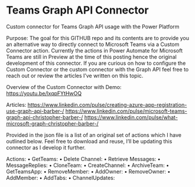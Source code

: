 # Teams Graph API Connector
 Custom connector for Teams Graph API usage with the Power Platform

Purpose: 
The goal for this GITHUB repo and its contents are to provide you an alternative way to directly connect to Microsoft Teams via a Custom Connector action. Currently the actions in Power Automate for Microsoft Teams are still in Preview at the time of this posting hence the original development of this connector. If you are curious on how to configure the Custom Connector or the custom connector with the Graph API feel free to reach out or review the articles I’ve written on this topic.

Overview of the Custom Connector with Demo:
https://youtu.be/lxqpFYtHwOQ

Articles:
https://www.linkedin.com/pulse/creating-azure-app-registration-use-graph-api-barber-/
https://www.linkedin.com/pulse/microsoft-teams-graph-api-christopher-barber-/
https://www.linkedin.com/pulse/what-microsoft-graph-christopher-barber-/

Provided in the json file is a list of an original set of actions which I have outlined below. Feel free to download and reuse, I’ll be updating this connector as I develop it further. 

Actions:
•	GetTeams:
•	Delete Channel:
•	Retrieve Messages:
•	MessageReplies:
•	CloneTeam:
•	CreateChannel:
•	ArchiveTeam:
•	GetTeamsApp:
•	RemoveMember:
•	AddOwner:
•	RemoveOwner:
•	AddMember:
•	AddTabs:
•	ChannelUpdates:
